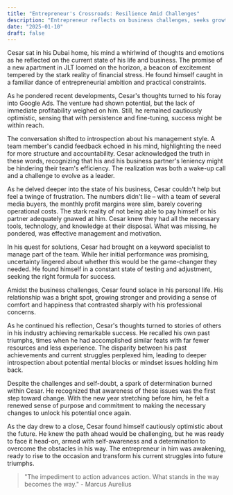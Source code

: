```yaml
---
title: "Entrepreneur's Crossroads: Resilience Amid Challenges"
description: "Entrepreneur reflects on business challenges, seeks growth and personal transformation."
date: "2025-01-10"
draft: false
---
```


Cesar sat in his Dubai home, his mind a whirlwind of thoughts and emotions as he reflected on the current state of his life and business. The promise of a new apartment in JLT loomed on the horizon, a beacon of excitement tempered by the stark reality of financial stress. He found himself caught in a familiar dance of entrepreneurial ambition and practical constraints.

As he pondered recent developments, Cesar's thoughts turned to his foray into Google Ads. The venture had shown potential, but the lack of immediate profitability weighed on him. Still, he remained cautiously optimistic, sensing that with persistence and fine-tuning, success might be within reach.

The conversation shifted to introspection about his management style. A team member's candid feedback echoed in his mind, highlighting the need for more structure and accountability. Cesar acknowledged the truth in these words, recognizing that his and his business partner's leniency might be hindering their team's efficiency. The realization was both a wake-up call and a challenge to evolve as a leader.

As he delved deeper into the state of his business, Cesar couldn't help but feel a twinge of frustration. The numbers didn't lie – with a team of several media buyers, the monthly profit margins were slim, barely covering operational costs. The stark reality of not being able to pay himself or his partner adequately gnawed at him. Cesar knew they had all the necessary tools, technology, and knowledge at their disposal. What was missing, he pondered, was effective management and motivation.

In his quest for solutions, Cesar had brought on a keyword specialist to manage part of the team. While her initial performance was promising, uncertainty lingered about whether this would be the game-changer they needed. He found himself in a constant state of testing and adjustment, seeking the right formula for success.

Amidst the business challenges, Cesar found solace in his personal life. His relationship was a bright spot, growing stronger and providing a sense of comfort and happiness that contrasted sharply with his professional concerns.

As he continued his reflection, Cesar's thoughts turned to stories of others in his industry achieving remarkable success. He recalled his own past triumphs, times when he had accomplished similar feats with far fewer resources and less experience. The disparity between his past achievements and current struggles perplexed him, leading to deeper introspection about potential mental blocks or mindset issues holding him back.

Despite the challenges and self-doubt, a spark of determination burned within Cesar. He recognized that awareness of these issues was the first step toward change. With the new year stretching before him, he felt a renewed sense of purpose and commitment to making the necessary changes to unlock his potential once again.

As the day drew to a close, Cesar found himself cautiously optimistic about the future. He knew the path ahead would be challenging, but he was ready to face it head-on, armed with self-awareness and a determination to overcome the obstacles in his way. The entrepreneur in him was awakening, ready to rise to the occasion and transform his current struggles into future triumphs.

> "The impediment to action advances action. What stands in the way becomes the way." - Marcus Aurelius